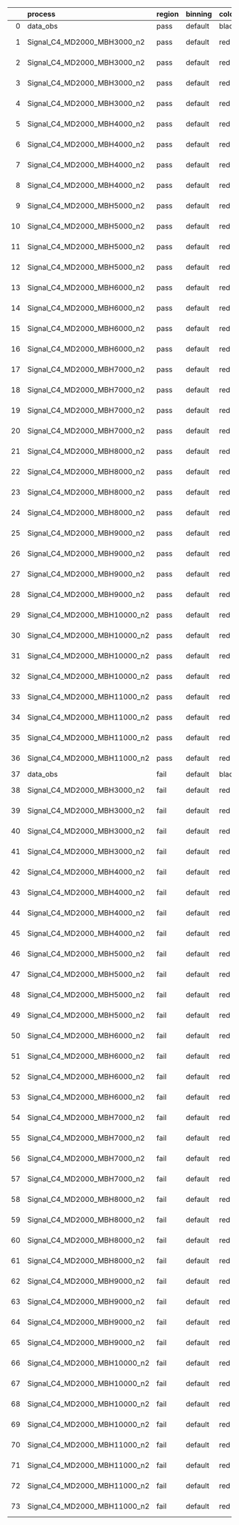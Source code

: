 |    | process                      | region   | binning   | color   | process_type   |   scale | variation   | source_filename                                                       | source_histname    | alias                        | title     |   combine_idx |     lnN |   shapes | syst_type   | direction   | variation_alias   |
|---:|:-----------------------------|:---------|:----------|:--------|:---------------|--------:|:------------|:----------------------------------------------------------------------|:-------------------|:-----------------------------|:----------|--------------:|--------:|---------:|:------------|:------------|:------------------|
|  0 | data_obs                     | pass     | default   | black   | DATA           |       1 | nominal     | ./histograms_for_2DAlphabet_v18//BH_Data.root                         | hpass              | Data                         | Data      |           nan | nan     |      nan | nan         | nan         | nan               |
|  1 | Signal_C4_MD2000_MBH3000_n2  | pass     | default   | red     | SIGNAL         |       1 | lumi        | ./histograms_for_2DAlphabet_v18//BH_Signal_C4_MD2000_MBH3000_n2.root  | hpass              | Signal_C4_MD2000_MBH3000_n2  | BH signal |           nan |   1.016 |      nan | lnN         | nan         | nan               |
|  2 | Signal_C4_MD2000_MBH3000_n2  | pass     | default   | red     | SIGNAL         |       1 | SVM         | ./histograms_for_2DAlphabet_v18//BH_Signal_C4_MD2000_MBH3000_n2.root  | hpass_SVMsyst_up   | Signal_C4_MD2000_MBH3000_n2  | BH signal |           nan | nan     |        1 | shapes      | Up          | SVMsyst           |
|  3 | Signal_C4_MD2000_MBH3000_n2  | pass     | default   | red     | SIGNAL         |       1 | SVM         | ./histograms_for_2DAlphabet_v18//BH_Signal_C4_MD2000_MBH3000_n2.root  | hpass_SVMsyst_down | Signal_C4_MD2000_MBH3000_n2  | BH signal |           nan | nan     |        1 | shapes      | Down        | SVMsyst           |
|  4 | Signal_C4_MD2000_MBH3000_n2  | pass     | default   | red     | SIGNAL         |       1 | nominal     | ./histograms_for_2DAlphabet_v18//BH_Signal_C4_MD2000_MBH3000_n2.root  | hpass              | Signal_C4_MD2000_MBH3000_n2  | BH signal |           nan | nan     |      nan | nan         | nan         | nan               |
|  5 | Signal_C4_MD2000_MBH4000_n2  | pass     | default   | red     | SIGNAL         |       1 | lumi        | ./histograms_for_2DAlphabet_v18//BH_Signal_C4_MD2000_MBH4000_n2.root  | hpass              | Signal_C4_MD2000_MBH4000_n2  | BH signal |           nan |   1.016 |      nan | lnN         | nan         | nan               |
|  6 | Signal_C4_MD2000_MBH4000_n2  | pass     | default   | red     | SIGNAL         |       1 | SVM         | ./histograms_for_2DAlphabet_v18//BH_Signal_C4_MD2000_MBH4000_n2.root  | hpass_SVMsyst_up   | Signal_C4_MD2000_MBH4000_n2  | BH signal |           nan | nan     |        1 | shapes      | Up          | SVMsyst           |
|  7 | Signal_C4_MD2000_MBH4000_n2  | pass     | default   | red     | SIGNAL         |       1 | SVM         | ./histograms_for_2DAlphabet_v18//BH_Signal_C4_MD2000_MBH4000_n2.root  | hpass_SVMsyst_down | Signal_C4_MD2000_MBH4000_n2  | BH signal |           nan | nan     |        1 | shapes      | Down        | SVMsyst           |
|  8 | Signal_C4_MD2000_MBH4000_n2  | pass     | default   | red     | SIGNAL         |       1 | nominal     | ./histograms_for_2DAlphabet_v18//BH_Signal_C4_MD2000_MBH4000_n2.root  | hpass              | Signal_C4_MD2000_MBH4000_n2  | BH signal |           nan | nan     |      nan | nan         | nan         | nan               |
|  9 | Signal_C4_MD2000_MBH5000_n2  | pass     | default   | red     | SIGNAL         |       1 | lumi        | ./histograms_for_2DAlphabet_v18//BH_Signal_C4_MD2000_MBH5000_n2.root  | hpass              | Signal_C4_MD2000_MBH5000_n2  | BH signal |           nan |   1.016 |      nan | lnN         | nan         | nan               |
| 10 | Signal_C4_MD2000_MBH5000_n2  | pass     | default   | red     | SIGNAL         |       1 | SVM         | ./histograms_for_2DAlphabet_v18//BH_Signal_C4_MD2000_MBH5000_n2.root  | hpass_SVMsyst_up   | Signal_C4_MD2000_MBH5000_n2  | BH signal |           nan | nan     |        1 | shapes      | Up          | SVMsyst           |
| 11 | Signal_C4_MD2000_MBH5000_n2  | pass     | default   | red     | SIGNAL         |       1 | SVM         | ./histograms_for_2DAlphabet_v18//BH_Signal_C4_MD2000_MBH5000_n2.root  | hpass_SVMsyst_down | Signal_C4_MD2000_MBH5000_n2  | BH signal |           nan | nan     |        1 | shapes      | Down        | SVMsyst           |
| 12 | Signal_C4_MD2000_MBH5000_n2  | pass     | default   | red     | SIGNAL         |       1 | nominal     | ./histograms_for_2DAlphabet_v18//BH_Signal_C4_MD2000_MBH5000_n2.root  | hpass              | Signal_C4_MD2000_MBH5000_n2  | BH signal |           nan | nan     |      nan | nan         | nan         | nan               |
| 13 | Signal_C4_MD2000_MBH6000_n2  | pass     | default   | red     | SIGNAL         |       1 | lumi        | ./histograms_for_2DAlphabet_v18//BH_Signal_C4_MD2000_MBH6000_n2.root  | hpass              | Signal_C4_MD2000_MBH6000_n2  | BH signal |           nan |   1.016 |      nan | lnN         | nan         | nan               |
| 14 | Signal_C4_MD2000_MBH6000_n2  | pass     | default   | red     | SIGNAL         |       1 | SVM         | ./histograms_for_2DAlphabet_v18//BH_Signal_C4_MD2000_MBH6000_n2.root  | hpass_SVMsyst_up   | Signal_C4_MD2000_MBH6000_n2  | BH signal |           nan | nan     |        1 | shapes      | Up          | SVMsyst           |
| 15 | Signal_C4_MD2000_MBH6000_n2  | pass     | default   | red     | SIGNAL         |       1 | SVM         | ./histograms_for_2DAlphabet_v18//BH_Signal_C4_MD2000_MBH6000_n2.root  | hpass_SVMsyst_down | Signal_C4_MD2000_MBH6000_n2  | BH signal |           nan | nan     |        1 | shapes      | Down        | SVMsyst           |
| 16 | Signal_C4_MD2000_MBH6000_n2  | pass     | default   | red     | SIGNAL         |       1 | nominal     | ./histograms_for_2DAlphabet_v18//BH_Signal_C4_MD2000_MBH6000_n2.root  | hpass              | Signal_C4_MD2000_MBH6000_n2  | BH signal |           nan | nan     |      nan | nan         | nan         | nan               |
| 17 | Signal_C4_MD2000_MBH7000_n2  | pass     | default   | red     | SIGNAL         |       1 | lumi        | ./histograms_for_2DAlphabet_v18//BH_Signal_C4_MD2000_MBH7000_n2.root  | hpass              | Signal_C4_MD2000_MBH7000_n2  | BH signal |           nan |   1.016 |      nan | lnN         | nan         | nan               |
| 18 | Signal_C4_MD2000_MBH7000_n2  | pass     | default   | red     | SIGNAL         |       1 | SVM         | ./histograms_for_2DAlphabet_v18//BH_Signal_C4_MD2000_MBH7000_n2.root  | hpass_SVMsyst_up   | Signal_C4_MD2000_MBH7000_n2  | BH signal |           nan | nan     |        1 | shapes      | Up          | SVMsyst           |
| 19 | Signal_C4_MD2000_MBH7000_n2  | pass     | default   | red     | SIGNAL         |       1 | SVM         | ./histograms_for_2DAlphabet_v18//BH_Signal_C4_MD2000_MBH7000_n2.root  | hpass_SVMsyst_down | Signal_C4_MD2000_MBH7000_n2  | BH signal |           nan | nan     |        1 | shapes      | Down        | SVMsyst           |
| 20 | Signal_C4_MD2000_MBH7000_n2  | pass     | default   | red     | SIGNAL         |       1 | nominal     | ./histograms_for_2DAlphabet_v18//BH_Signal_C4_MD2000_MBH7000_n2.root  | hpass              | Signal_C4_MD2000_MBH7000_n2  | BH signal |           nan | nan     |      nan | nan         | nan         | nan               |
| 21 | Signal_C4_MD2000_MBH8000_n2  | pass     | default   | red     | SIGNAL         |       1 | lumi        | ./histograms_for_2DAlphabet_v18//BH_Signal_C4_MD2000_MBH8000_n2.root  | hpass              | Signal_C4_MD2000_MBH8000_n2  | BH signal |           nan |   1.016 |      nan | lnN         | nan         | nan               |
| 22 | Signal_C4_MD2000_MBH8000_n2  | pass     | default   | red     | SIGNAL         |       1 | SVM         | ./histograms_for_2DAlphabet_v18//BH_Signal_C4_MD2000_MBH8000_n2.root  | hpass_SVMsyst_up   | Signal_C4_MD2000_MBH8000_n2  | BH signal |           nan | nan     |        1 | shapes      | Up          | SVMsyst           |
| 23 | Signal_C4_MD2000_MBH8000_n2  | pass     | default   | red     | SIGNAL         |       1 | SVM         | ./histograms_for_2DAlphabet_v18//BH_Signal_C4_MD2000_MBH8000_n2.root  | hpass_SVMsyst_down | Signal_C4_MD2000_MBH8000_n2  | BH signal |           nan | nan     |        1 | shapes      | Down        | SVMsyst           |
| 24 | Signal_C4_MD2000_MBH8000_n2  | pass     | default   | red     | SIGNAL         |       1 | nominal     | ./histograms_for_2DAlphabet_v18//BH_Signal_C4_MD2000_MBH8000_n2.root  | hpass              | Signal_C4_MD2000_MBH8000_n2  | BH signal |           nan | nan     |      nan | nan         | nan         | nan               |
| 25 | Signal_C4_MD2000_MBH9000_n2  | pass     | default   | red     | SIGNAL         |       1 | lumi        | ./histograms_for_2DAlphabet_v18//BH_Signal_C4_MD2000_MBH9000_n2.root  | hpass              | Signal_C4_MD2000_MBH9000_n2  | BH signal |           nan |   1.016 |      nan | lnN         | nan         | nan               |
| 26 | Signal_C4_MD2000_MBH9000_n2  | pass     | default   | red     | SIGNAL         |       1 | SVM         | ./histograms_for_2DAlphabet_v18//BH_Signal_C4_MD2000_MBH9000_n2.root  | hpass_SVMsyst_up   | Signal_C4_MD2000_MBH9000_n2  | BH signal |           nan | nan     |        1 | shapes      | Up          | SVMsyst           |
| 27 | Signal_C4_MD2000_MBH9000_n2  | pass     | default   | red     | SIGNAL         |       1 | SVM         | ./histograms_for_2DAlphabet_v18//BH_Signal_C4_MD2000_MBH9000_n2.root  | hpass_SVMsyst_down | Signal_C4_MD2000_MBH9000_n2  | BH signal |           nan | nan     |        1 | shapes      | Down        | SVMsyst           |
| 28 | Signal_C4_MD2000_MBH9000_n2  | pass     | default   | red     | SIGNAL         |       1 | nominal     | ./histograms_for_2DAlphabet_v18//BH_Signal_C4_MD2000_MBH9000_n2.root  | hpass              | Signal_C4_MD2000_MBH9000_n2  | BH signal |           nan | nan     |      nan | nan         | nan         | nan               |
| 29 | Signal_C4_MD2000_MBH10000_n2 | pass     | default   | red     | SIGNAL         |       1 | lumi        | ./histograms_for_2DAlphabet_v18//BH_Signal_C4_MD2000_MBH10000_n2.root | hpass              | Signal_C4_MD2000_MBH10000_n2 | BH signal |           nan |   1.016 |      nan | lnN         | nan         | nan               |
| 30 | Signal_C4_MD2000_MBH10000_n2 | pass     | default   | red     | SIGNAL         |       1 | SVM         | ./histograms_for_2DAlphabet_v18//BH_Signal_C4_MD2000_MBH10000_n2.root | hpass_SVMsyst_up   | Signal_C4_MD2000_MBH10000_n2 | BH signal |           nan | nan     |        1 | shapes      | Up          | SVMsyst           |
| 31 | Signal_C4_MD2000_MBH10000_n2 | pass     | default   | red     | SIGNAL         |       1 | SVM         | ./histograms_for_2DAlphabet_v18//BH_Signal_C4_MD2000_MBH10000_n2.root | hpass_SVMsyst_down | Signal_C4_MD2000_MBH10000_n2 | BH signal |           nan | nan     |        1 | shapes      | Down        | SVMsyst           |
| 32 | Signal_C4_MD2000_MBH10000_n2 | pass     | default   | red     | SIGNAL         |       1 | nominal     | ./histograms_for_2DAlphabet_v18//BH_Signal_C4_MD2000_MBH10000_n2.root | hpass              | Signal_C4_MD2000_MBH10000_n2 | BH signal |           nan | nan     |      nan | nan         | nan         | nan               |
| 33 | Signal_C4_MD2000_MBH11000_n2 | pass     | default   | red     | SIGNAL         |       1 | lumi        | ./histograms_for_2DAlphabet_v18//BH_Signal_C4_MD2000_MBH11000_n2.root | hpass              | Signal_C4_MD2000_MBH11000_n2 | BH signal |           nan |   1.016 |      nan | lnN         | nan         | nan               |
| 34 | Signal_C4_MD2000_MBH11000_n2 | pass     | default   | red     | SIGNAL         |       1 | SVM         | ./histograms_for_2DAlphabet_v18//BH_Signal_C4_MD2000_MBH11000_n2.root | hpass_SVMsyst_up   | Signal_C4_MD2000_MBH11000_n2 | BH signal |           nan | nan     |        1 | shapes      | Up          | SVMsyst           |
| 35 | Signal_C4_MD2000_MBH11000_n2 | pass     | default   | red     | SIGNAL         |       1 | SVM         | ./histograms_for_2DAlphabet_v18//BH_Signal_C4_MD2000_MBH11000_n2.root | hpass_SVMsyst_down | Signal_C4_MD2000_MBH11000_n2 | BH signal |           nan | nan     |        1 | shapes      | Down        | SVMsyst           |
| 36 | Signal_C4_MD2000_MBH11000_n2 | pass     | default   | red     | SIGNAL         |       1 | nominal     | ./histograms_for_2DAlphabet_v18//BH_Signal_C4_MD2000_MBH11000_n2.root | hpass              | Signal_C4_MD2000_MBH11000_n2 | BH signal |           nan | nan     |      nan | nan         | nan         | nan               |
| 37 | data_obs                     | fail     | default   | black   | DATA           |       1 | nominal     | ./histograms_for_2DAlphabet_v18//BH_Data.root                         | hfail              | Data                         | Data      |           nan | nan     |      nan | nan         | nan         | nan               |
| 38 | Signal_C4_MD2000_MBH3000_n2  | fail     | default   | red     | SIGNAL         |       1 | lumi        | ./histograms_for_2DAlphabet_v18//BH_Signal_C4_MD2000_MBH3000_n2.root  | hfail              | Signal_C4_MD2000_MBH3000_n2  | BH signal |           nan |   1.016 |      nan | lnN         | nan         | nan               |
| 39 | Signal_C4_MD2000_MBH3000_n2  | fail     | default   | red     | SIGNAL         |       1 | SVM         | ./histograms_for_2DAlphabet_v18//BH_Signal_C4_MD2000_MBH3000_n2.root  | hfail_SVMsyst_up   | Signal_C4_MD2000_MBH3000_n2  | BH signal |           nan | nan     |        1 | shapes      | Up          | SVMsyst           |
| 40 | Signal_C4_MD2000_MBH3000_n2  | fail     | default   | red     | SIGNAL         |       1 | SVM         | ./histograms_for_2DAlphabet_v18//BH_Signal_C4_MD2000_MBH3000_n2.root  | hfail_SVMsyst_down | Signal_C4_MD2000_MBH3000_n2  | BH signal |           nan | nan     |        1 | shapes      | Down        | SVMsyst           |
| 41 | Signal_C4_MD2000_MBH3000_n2  | fail     | default   | red     | SIGNAL         |       1 | nominal     | ./histograms_for_2DAlphabet_v18//BH_Signal_C4_MD2000_MBH3000_n2.root  | hfail              | Signal_C4_MD2000_MBH3000_n2  | BH signal |           nan | nan     |      nan | nan         | nan         | nan               |
| 42 | Signal_C4_MD2000_MBH4000_n2  | fail     | default   | red     | SIGNAL         |       1 | lumi        | ./histograms_for_2DAlphabet_v18//BH_Signal_C4_MD2000_MBH4000_n2.root  | hfail              | Signal_C4_MD2000_MBH4000_n2  | BH signal |           nan |   1.016 |      nan | lnN         | nan         | nan               |
| 43 | Signal_C4_MD2000_MBH4000_n2  | fail     | default   | red     | SIGNAL         |       1 | SVM         | ./histograms_for_2DAlphabet_v18//BH_Signal_C4_MD2000_MBH4000_n2.root  | hfail_SVMsyst_up   | Signal_C4_MD2000_MBH4000_n2  | BH signal |           nan | nan     |        1 | shapes      | Up          | SVMsyst           |
| 44 | Signal_C4_MD2000_MBH4000_n2  | fail     | default   | red     | SIGNAL         |       1 | SVM         | ./histograms_for_2DAlphabet_v18//BH_Signal_C4_MD2000_MBH4000_n2.root  | hfail_SVMsyst_down | Signal_C4_MD2000_MBH4000_n2  | BH signal |           nan | nan     |        1 | shapes      | Down        | SVMsyst           |
| 45 | Signal_C4_MD2000_MBH4000_n2  | fail     | default   | red     | SIGNAL         |       1 | nominal     | ./histograms_for_2DAlphabet_v18//BH_Signal_C4_MD2000_MBH4000_n2.root  | hfail              | Signal_C4_MD2000_MBH4000_n2  | BH signal |           nan | nan     |      nan | nan         | nan         | nan               |
| 46 | Signal_C4_MD2000_MBH5000_n2  | fail     | default   | red     | SIGNAL         |       1 | lumi        | ./histograms_for_2DAlphabet_v18//BH_Signal_C4_MD2000_MBH5000_n2.root  | hfail              | Signal_C4_MD2000_MBH5000_n2  | BH signal |           nan |   1.016 |      nan | lnN         | nan         | nan               |
| 47 | Signal_C4_MD2000_MBH5000_n2  | fail     | default   | red     | SIGNAL         |       1 | SVM         | ./histograms_for_2DAlphabet_v18//BH_Signal_C4_MD2000_MBH5000_n2.root  | hfail_SVMsyst_up   | Signal_C4_MD2000_MBH5000_n2  | BH signal |           nan | nan     |        1 | shapes      | Up          | SVMsyst           |
| 48 | Signal_C4_MD2000_MBH5000_n2  | fail     | default   | red     | SIGNAL         |       1 | SVM         | ./histograms_for_2DAlphabet_v18//BH_Signal_C4_MD2000_MBH5000_n2.root  | hfail_SVMsyst_down | Signal_C4_MD2000_MBH5000_n2  | BH signal |           nan | nan     |        1 | shapes      | Down        | SVMsyst           |
| 49 | Signal_C4_MD2000_MBH5000_n2  | fail     | default   | red     | SIGNAL         |       1 | nominal     | ./histograms_for_2DAlphabet_v18//BH_Signal_C4_MD2000_MBH5000_n2.root  | hfail              | Signal_C4_MD2000_MBH5000_n2  | BH signal |           nan | nan     |      nan | nan         | nan         | nan               |
| 50 | Signal_C4_MD2000_MBH6000_n2  | fail     | default   | red     | SIGNAL         |       1 | lumi        | ./histograms_for_2DAlphabet_v18//BH_Signal_C4_MD2000_MBH6000_n2.root  | hfail              | Signal_C4_MD2000_MBH6000_n2  | BH signal |           nan |   1.016 |      nan | lnN         | nan         | nan               |
| 51 | Signal_C4_MD2000_MBH6000_n2  | fail     | default   | red     | SIGNAL         |       1 | SVM         | ./histograms_for_2DAlphabet_v18//BH_Signal_C4_MD2000_MBH6000_n2.root  | hfail_SVMsyst_up   | Signal_C4_MD2000_MBH6000_n2  | BH signal |           nan | nan     |        1 | shapes      | Up          | SVMsyst           |
| 52 | Signal_C4_MD2000_MBH6000_n2  | fail     | default   | red     | SIGNAL         |       1 | SVM         | ./histograms_for_2DAlphabet_v18//BH_Signal_C4_MD2000_MBH6000_n2.root  | hfail_SVMsyst_down | Signal_C4_MD2000_MBH6000_n2  | BH signal |           nan | nan     |        1 | shapes      | Down        | SVMsyst           |
| 53 | Signal_C4_MD2000_MBH6000_n2  | fail     | default   | red     | SIGNAL         |       1 | nominal     | ./histograms_for_2DAlphabet_v18//BH_Signal_C4_MD2000_MBH6000_n2.root  | hfail              | Signal_C4_MD2000_MBH6000_n2  | BH signal |           nan | nan     |      nan | nan         | nan         | nan               |
| 54 | Signal_C4_MD2000_MBH7000_n2  | fail     | default   | red     | SIGNAL         |       1 | lumi        | ./histograms_for_2DAlphabet_v18//BH_Signal_C4_MD2000_MBH7000_n2.root  | hfail              | Signal_C4_MD2000_MBH7000_n2  | BH signal |           nan |   1.016 |      nan | lnN         | nan         | nan               |
| 55 | Signal_C4_MD2000_MBH7000_n2  | fail     | default   | red     | SIGNAL         |       1 | SVM         | ./histograms_for_2DAlphabet_v18//BH_Signal_C4_MD2000_MBH7000_n2.root  | hfail_SVMsyst_up   | Signal_C4_MD2000_MBH7000_n2  | BH signal |           nan | nan     |        1 | shapes      | Up          | SVMsyst           |
| 56 | Signal_C4_MD2000_MBH7000_n2  | fail     | default   | red     | SIGNAL         |       1 | SVM         | ./histograms_for_2DAlphabet_v18//BH_Signal_C4_MD2000_MBH7000_n2.root  | hfail_SVMsyst_down | Signal_C4_MD2000_MBH7000_n2  | BH signal |           nan | nan     |        1 | shapes      | Down        | SVMsyst           |
| 57 | Signal_C4_MD2000_MBH7000_n2  | fail     | default   | red     | SIGNAL         |       1 | nominal     | ./histograms_for_2DAlphabet_v18//BH_Signal_C4_MD2000_MBH7000_n2.root  | hfail              | Signal_C4_MD2000_MBH7000_n2  | BH signal |           nan | nan     |      nan | nan         | nan         | nan               |
| 58 | Signal_C4_MD2000_MBH8000_n2  | fail     | default   | red     | SIGNAL         |       1 | lumi        | ./histograms_for_2DAlphabet_v18//BH_Signal_C4_MD2000_MBH8000_n2.root  | hfail              | Signal_C4_MD2000_MBH8000_n2  | BH signal |           nan |   1.016 |      nan | lnN         | nan         | nan               |
| 59 | Signal_C4_MD2000_MBH8000_n2  | fail     | default   | red     | SIGNAL         |       1 | SVM         | ./histograms_for_2DAlphabet_v18//BH_Signal_C4_MD2000_MBH8000_n2.root  | hfail_SVMsyst_up   | Signal_C4_MD2000_MBH8000_n2  | BH signal |           nan | nan     |        1 | shapes      | Up          | SVMsyst           |
| 60 | Signal_C4_MD2000_MBH8000_n2  | fail     | default   | red     | SIGNAL         |       1 | SVM         | ./histograms_for_2DAlphabet_v18//BH_Signal_C4_MD2000_MBH8000_n2.root  | hfail_SVMsyst_down | Signal_C4_MD2000_MBH8000_n2  | BH signal |           nan | nan     |        1 | shapes      | Down        | SVMsyst           |
| 61 | Signal_C4_MD2000_MBH8000_n2  | fail     | default   | red     | SIGNAL         |       1 | nominal     | ./histograms_for_2DAlphabet_v18//BH_Signal_C4_MD2000_MBH8000_n2.root  | hfail              | Signal_C4_MD2000_MBH8000_n2  | BH signal |           nan | nan     |      nan | nan         | nan         | nan               |
| 62 | Signal_C4_MD2000_MBH9000_n2  | fail     | default   | red     | SIGNAL         |       1 | lumi        | ./histograms_for_2DAlphabet_v18//BH_Signal_C4_MD2000_MBH9000_n2.root  | hfail              | Signal_C4_MD2000_MBH9000_n2  | BH signal |           nan |   1.016 |      nan | lnN         | nan         | nan               |
| 63 | Signal_C4_MD2000_MBH9000_n2  | fail     | default   | red     | SIGNAL         |       1 | SVM         | ./histograms_for_2DAlphabet_v18//BH_Signal_C4_MD2000_MBH9000_n2.root  | hfail_SVMsyst_up   | Signal_C4_MD2000_MBH9000_n2  | BH signal |           nan | nan     |        1 | shapes      | Up          | SVMsyst           |
| 64 | Signal_C4_MD2000_MBH9000_n2  | fail     | default   | red     | SIGNAL         |       1 | SVM         | ./histograms_for_2DAlphabet_v18//BH_Signal_C4_MD2000_MBH9000_n2.root  | hfail_SVMsyst_down | Signal_C4_MD2000_MBH9000_n2  | BH signal |           nan | nan     |        1 | shapes      | Down        | SVMsyst           |
| 65 | Signal_C4_MD2000_MBH9000_n2  | fail     | default   | red     | SIGNAL         |       1 | nominal     | ./histograms_for_2DAlphabet_v18//BH_Signal_C4_MD2000_MBH9000_n2.root  | hfail              | Signal_C4_MD2000_MBH9000_n2  | BH signal |           nan | nan     |      nan | nan         | nan         | nan               |
| 66 | Signal_C4_MD2000_MBH10000_n2 | fail     | default   | red     | SIGNAL         |       1 | lumi        | ./histograms_for_2DAlphabet_v18//BH_Signal_C4_MD2000_MBH10000_n2.root | hfail              | Signal_C4_MD2000_MBH10000_n2 | BH signal |           nan |   1.016 |      nan | lnN         | nan         | nan               |
| 67 | Signal_C4_MD2000_MBH10000_n2 | fail     | default   | red     | SIGNAL         |       1 | SVM         | ./histograms_for_2DAlphabet_v18//BH_Signal_C4_MD2000_MBH10000_n2.root | hfail_SVMsyst_up   | Signal_C4_MD2000_MBH10000_n2 | BH signal |           nan | nan     |        1 | shapes      | Up          | SVMsyst           |
| 68 | Signal_C4_MD2000_MBH10000_n2 | fail     | default   | red     | SIGNAL         |       1 | SVM         | ./histograms_for_2DAlphabet_v18//BH_Signal_C4_MD2000_MBH10000_n2.root | hfail_SVMsyst_down | Signal_C4_MD2000_MBH10000_n2 | BH signal |           nan | nan     |        1 | shapes      | Down        | SVMsyst           |
| 69 | Signal_C4_MD2000_MBH10000_n2 | fail     | default   | red     | SIGNAL         |       1 | nominal     | ./histograms_for_2DAlphabet_v18//BH_Signal_C4_MD2000_MBH10000_n2.root | hfail              | Signal_C4_MD2000_MBH10000_n2 | BH signal |           nan | nan     |      nan | nan         | nan         | nan               |
| 70 | Signal_C4_MD2000_MBH11000_n2 | fail     | default   | red     | SIGNAL         |       1 | lumi        | ./histograms_for_2DAlphabet_v18//BH_Signal_C4_MD2000_MBH11000_n2.root | hfail              | Signal_C4_MD2000_MBH11000_n2 | BH signal |           nan |   1.016 |      nan | lnN         | nan         | nan               |
| 71 | Signal_C4_MD2000_MBH11000_n2 | fail     | default   | red     | SIGNAL         |       1 | SVM         | ./histograms_for_2DAlphabet_v18//BH_Signal_C4_MD2000_MBH11000_n2.root | hfail_SVMsyst_up   | Signal_C4_MD2000_MBH11000_n2 | BH signal |           nan | nan     |        1 | shapes      | Up          | SVMsyst           |
| 72 | Signal_C4_MD2000_MBH11000_n2 | fail     | default   | red     | SIGNAL         |       1 | SVM         | ./histograms_for_2DAlphabet_v18//BH_Signal_C4_MD2000_MBH11000_n2.root | hfail_SVMsyst_down | Signal_C4_MD2000_MBH11000_n2 | BH signal |           nan | nan     |        1 | shapes      | Down        | SVMsyst           |
| 73 | Signal_C4_MD2000_MBH11000_n2 | fail     | default   | red     | SIGNAL         |       1 | nominal     | ./histograms_for_2DAlphabet_v18//BH_Signal_C4_MD2000_MBH11000_n2.root | hfail              | Signal_C4_MD2000_MBH11000_n2 | BH signal |           nan | nan     |      nan | nan         | nan         | nan               |